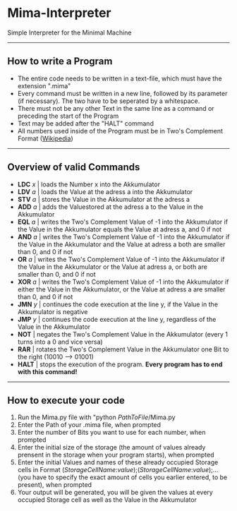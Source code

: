 # Mima-Interpreter
Simple Interpreter for the Minimal Machine
***
## How to write a Program
* The entire code needs to be written in a text-file, which must have the extension ".mima"
* Every command must be written in a new line, followed by its parameter (if necessary). The two have to be seperated by a whitespace.
* There must not be any other Text in the same line as a command or preceding the start of the Program
* Text may be added after the "HALT" command
* All numbers used inside of the Program must be in Two's Complement Format ([Wikipedia](https://en.wikipedia.org/wiki/Two%27s_complement))
---
## Overview of valid Commands
* **LDC** *x* | loads the Number x into the Akkumulator
* **LDV** *a* | loads the Value at the adress a into the Akkumulator
* **STV** *a* | stores the Value in the Akkumulator at the adress a
* **ADD** *a* | adds the Valuestored at the adress a to the Value in the Akkumulator
* **EQL** *a* | writes the Two's Complement Value of -1 into the Akkumulator if the Value in the Akkumulator equals the Value at adress a, and 0 if not
* **AND** *a* | writes the Two's Complement Value of -1 into the Akkumulator if the Value in the Akkumulator and the Value at adress a both are smaller than 0, and 0 if not
* **OR**  *a* | writes the Two's Complement Value of -1 into the Akkumulator if the Value in the Akkumulator or the Value at adress a, or both are smaller than 0, and 0 if not
* **XOR** *a* | writes the Two's Complement Value of -1 into the Akkumulator if either the Value in the Akkumulator, or the Value at adress a are smaller than 0, and 0 if not
* **JMN** *y* | continues the code execution at the line y, if the Value in the Akkumulator is negative
* **JMP** *y* | continues the code execution at the line y, regardless of the Value in the Akkumulator
* **NOT** | negates the Two's Complement Value in the Akkumulator (every 1 turns into a 0 and vice versa)
* **RAR** | rotates the Two's Complement Value in the Akkumulator one Bit to the right (10010 --> 01001)
* **HALT** | stops the execution of the program. **Every program has to end with this command!**
---
## How to execute your code
1. Run the Mima.py file with "python *PathToFile*/Mima.py
2. Enter the Path of your .mima file, when prompted
3. Enter the number of Bits you want to use for each number, when prompted
4. Enter the initial size of the storage (the amount of values already prensent in the storage when your program starts), when prompted
5. Enter the initial Values and names of these already occupied Storage cells in Format (*StorageCellName*:*value*);(*StorageCellName*:*value*);... (you have to specify the exact amount of cells you earlier entered, to be present), when prompted
6. Your output will be generated, you will be given the values at every occupied Storage cell as well as the Value in the Akkumulator
